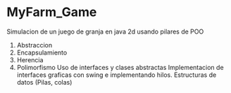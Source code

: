 # MyFarm_Game
Simulacion de un juego de granja en java 2d usando pilares de POO
  1) Abstraccion
  2) Encapsulamiento
  3) Herencia
  4) Polimorfismo
 Uso de interfaces y clases abstractas
Implementacion de interfaces graficas con swing e implementando hilos.
Estructuras de datos (Pilas, colas)
